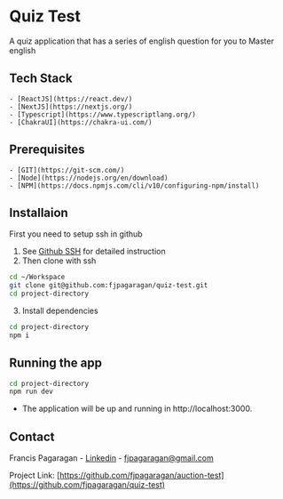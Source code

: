 # Quiz Test

A quiz application that has a series of english question for you to Master english

## Tech Stack
    - [ReactJS](https://react.dev/)
    - [NextJS](https://nextjs.org/)
    - [Typescript](https://www.typescriptlang.org/)
    - [ChakraUI](https://chakra-ui.com/)

## Prerequisites
    - [GIT](https://git-scm.com/)
    - [Node](https://nodejs.org/en/download)
    - [NPM](https://docs.npmjs.com/cli/v10/configuring-npm/install)

## Installaion
First you need to setup ssh in github

1.  See [Github SSH](https://docs.github.com/en/authentication/connecting-to-github-with-ssh/adding-a-new-ssh-key-to-your-github-account) for detailed instruction
2.  Then clone with ssh

```bash
cd ~/Workspace
git clone git@github.com:fjpagaragan/quiz-test.git
cd project-directory
```
3. Install dependencies
```bash
cd project-directory
npm i
```

## Running the app
```bash
cd project-directory
npm run dev
```

- The application will be up and running in http://localhost:3000.

## Contact

Francis Pagaragan - [Linkedin](https://www.linkedin.com/in/francis-jerome-pagaragan-425522148/) - fjpagaragan@gmail.com

Project Link: [https://github.com/fjpagaragan/auction-test](https://github.com/fjpagaragan/quiz-test)


